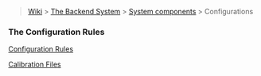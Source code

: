 > [Wiki](Home) > [The Backend System](The-Backend-System) > [System components](System-components) > Configurations

### The Configuration Rules ###

[Configuration Rules](Configuration-Rules)

[Calibration Files](Calibration-Files)
